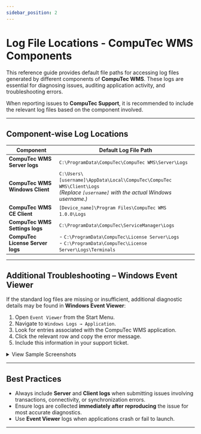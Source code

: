 ```yaml
---
sidebar_position: 2
---
```


# Log File Locations - CompuTec WMS Components

This reference guide provides default file paths for accessing log files generated by different components of **CompuTec WMS**. These logs are essential for diagnosing issues, auditing application activity, and troubleshooting errors.

When reporting issues to **CompuTec Support**, it is recommended to include the relevant log files based on the component involved.

---

## Component-wise Log Locations

| Component                         | Default Log File Path                                                                                                                                         |
|----------------------------------|--------------------------------------------------------------------------------------------------------------------------------------------------------------|
| **CompuTec WMS Server logs**     | `C:\ProgramData\CompuTec\CompuTec WMS\Server\Logs`                                                                                                           |
| **CompuTec WMS Windows Client**  | `C:\Users\[username]\AppData\Local\CompuTec\CompuTec WMS\Client\Logs` <br/>_(Replace `[username]` with the actual Windows username.)_                         |
| **CompuTec WMS CE Client**       | `[Device_name]\Program Files\CompuTec WMS 1.0.0\Logs`                                                                                                        |
| **CompuTec WMS Settings logs**   | `C:\ProgramData\CompuTec\ServiceManager\Logs`                                                                                                                |
| **CompuTec License Server logs** | - `C:\ProgramData\CompuTec\License Server\Logs` <br/> - `C:\ProgramData\CompuTec\License Server\Logs\Terminals`                                               |

---

## Additional Troubleshooting – Windows Event Viewer

If the standard log files are missing or insufficient, additional diagnostic details may be found in **Windows Event Viewer**:

1. Open `Event Viewer` from the Start Menu.
2. Navigate to `Windows Logs → Application`.
3. Look for entries associated with the CompuTec WMS application.
4. Click the relevant row and copy the error message.
5. Include this information in your support ticket.

<details>
<summary>View Sample Screenshots</summary>

![Event Viewer Overview](./media/event-viewer.png)

![Event Viewer – CompuTec Error Details](./media/event-viewer-computec.png)

</details>

---

## Best Practices

- Always include **Server** and **Client logs** when submitting issues involving transactions, connectivity, or synchronization errors.
- Ensure logs are collected **immediately after reproducing** the issue for most accurate diagnostics.
- Use **Event Viewer** logs when applications crash or fail to launch.

---
